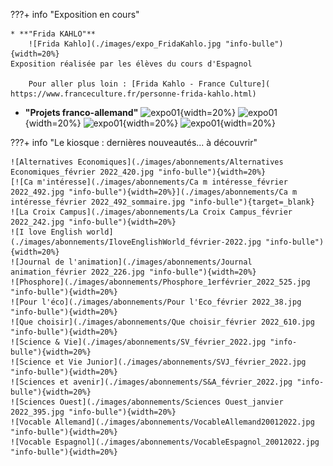 ???+ info "Exposition en cours"
    
    * **"Frida KAHLO"**
        ![Frida Kahlo](./images/expo_FridaKahlo.jpg "info-bulle"){width=20%}
	Exposition réalisée par les élèves du cours d'Espagnol
		
        Pour aller plus loin : [Frida Kahlo - France Culture]( https://www.franceculture.fr/personne-frida-kahlo.html)
	
   * **"Projets franco-allemand"**
       ![expo01](.images/expo_Allemand_20220128_01.jpg "info-bulle"){width=20%}
       ![expo01](.images/expo_Allemand_20220128_02.jpg "info-bulle"){width=20%}
       ![expo01](.images/expo_Allemand_20220128_03.jpg "info-bulle"){width=20%}
       ![expo01](.images/expo_Allemand_20220128_04.jpg "info-bulle"){width=20%}

???+ info "Le kiosque : dernières nouveautés... à découvrir"
   
    ![Alternatives Economiques](./images/abonnements/Alternatives Economiques_février 2022_420.jpg "info-bulle"){width=20%}
    [![Ca m'intéresse](./images/abonnements/Ca m intéresse_février 2022_492.jpg "info-bulle"){width=20%}](./images/abonnements/Ca m intéresse_février 2022_492_sommaire.jpg "info-bulle"){target=_blank}
    ![La Croix Campus](./images/abonnements/La Croix Campus_février 2022_242.jpg "info-bulle"){width=20%}
    ![I love English world](./images/abonnements/IloveEnglishWorld_février-2022.jpg "info-bulle"){width=20%}
    ![Journal de l'animation](./images/abonnements/Journal animation_février 2022_226.jpg "info-bulle"){width=20%}
    ![Phosphore](./images/abonnements/Phosphore_1erfévrier_2022_525.jpg "info-bulle"){width=20%}
    ![Pour l'éco](./images/abonnements/Pour l'Eco_février 2022_38.jpg "info-bulle"){width=20%}
    ![Que choisir](./images/abonnements/Que choisir_février 2022_610.jpg "info-bulle"){width=20%}
    ![Science & Vie](./images/abonnements/SV_février_2022.jpg "info-bulle"){width=20%}
    ![Science et Vie Junior](./images/abonnements/SVJ_février_2022.jpg "info-bulle"){width=20%}
    ![Sciences et avenir](./images/abonnements/S&A_février_2022.jpg "info-bulle"){width=20%}
    ![Sciences Ouest](./images/abonnements/Sciences Ouest_janvier 2022_395.jpg "info-bulle"){width=20%}
    ![Vocable Allemand](./images/abonnements/VocableAllemand20012022.jpg "info-bulle"){width=20%}
    ![Vocable Espagnol](./images/abonnements/VocableEspagnol_20012022.jpg "info-bulle"){width=20%}
    
    
    

    
	





